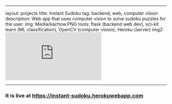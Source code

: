 ---
layout: projects
title: Instant Sudoku
tag: backend, web, computer vision
description: Web app that uses computer vision to solve sudoku puzzles for the user.
img: Media/kachow.PNG
tools: flask (backend web dev), sci-kit learn (ML classification), OpenCV (computer vision), Heroku (server)
img2: <iframe src="https://www.youtube.com/embed/c1JF5VXNfGU?rel=0" frameborder="0" allow="autoplay; encrypted-media" allowfullscreen></iframe>
___

### It is live at https://instant-sudoku.herokuwebapp.com